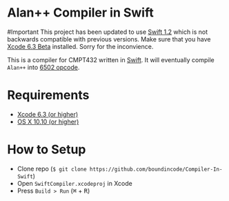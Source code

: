 Alan++ Compiler in Swift
========================

#Important
This project has been updated to use [Swift 1.2](https://developer.apple.com/swift/blog/?id=22) which is not backwards compatible with previous versions. Make sure that you have [Xcode 6.3 Beta](https://developer.apple.com/xcode/downloads/) installed. Sorry for the inconvience.

This is a compiler for CMPT432 written in [Swift](https://developer.apple.com/swift/). It will eventually compile `Alan++` into [6502 opcode](http://www.6502.org/tutorials/6502opcodes.html).

Requirements
============

- [Xcode 6.3 (or higher)](https://developer.apple.com/xcode/)
- [OS X 10.10 (or higher)](https://www.apple.com/osx/)

How to Setup
============
- Clone repo (`$ git clone https://github.com/boundincode/Compiler-In-Swift`)
- Open `SwiftCompiler.xcodeproj` in Xcode
- Press `Build > Run` (<kbd>⌘</kbd> + <kbd>R</kbd>)

